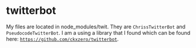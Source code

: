 twitterbot
==========
My files are located in node_modules/twit. They are <code>ChrissTwitterBot</code> and 
<code>PseudocodeTwitterBot</code>. I am a using a library that I found which can be found here:
<code>https://github.com/ckxzero/twitterbot</code>.
